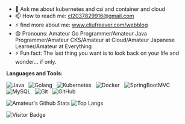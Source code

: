 <!--
**chenliu1993/chenliu1993** is a ✨ _special_ ✨ repository because its `README.md` (this file) appears on your GitHub profile.

I haved died at 2020 because I run away

- 🔭 I’m currently working on ...
- 🌱 I’m currently learning ...
- 👯 I’m looking to collaborate on ...
- 🤔 I’m looking for help with ...
- 💬 Ask me about ...
- 📫 How to reach me: 
- 😄 Pronouns: ...
- ⚡ Fun fact: ...
-->

### 

- 💬 Ask me about kubernetes and csi and container and cloud
- 📫 How to reach me: cl2037829916@gmail.com
- ⚡ find more about me: www.cliufreever.com/webblog
- 😄 Pronouns: Amateur Go Programmer/Amateur Java Programmer/Amateur CKS/Amateur at Cloud/Amateur Japanese Learner/Amateur at Everything
- ⚡ Fun fact: The last thing you want is to look back on your life and wonder... if only.

**Languages and Tools:** 

![Java](https://img.shields.io/badge/-Java-black?logo=java&style=social)&nbsp;&nbsp;
![Golang](https://img.shields.io/badge/-Golang-black?logo=golang&style=social)&nbsp;&nbsp;
![Kubernetes](https://img.shields.io/badge/-Kubernetes-black?logo=kubernetes&style=social)&nbsp;&nbsp;
![Docker](https://img.shields.io/badge/-Docker-black?logo=docker&style=social)&nbsp;&nbsp;
![SpringBootMVC](https://img.shields.io/badge/-SpringBootMVC-black?logo=spring&style=social)&nbsp;&nbsp;
![MySQL](https://img.shields.io/badge/-MySQL-black?logo=mysql&style=social)&nbsp;&nbsp;
![Git](https://img.shields.io/badge/-Git-black?logo=git&style=social)&nbsp;&nbsp;
![GitHub](https://img.shields.io/badge/-GitHub-black?logo=github&style=social)&nbsp;&nbsp;

![Amateur's Github Stats](https://github-readme-stats.vercel.app/api?username=chenliu1993&count_private=true&show_icons=true&include_all_commits=true)
![Top Langs](https://github-readme-stats.vercel.app/api/top-langs/?username=chenliu1993&hide=TeX&layout=compact)

![Visitor Badge](https://visitor-badge.laobi.icu/badge?page_id=chenliu1993.chenliu1993)
